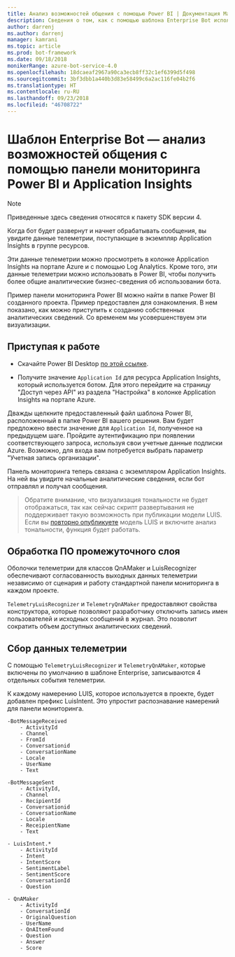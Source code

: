 ```yaml
---
title: Анализ возможностей общения с помощью Power BI | Документация Майкрософт
description: Сведения о том, как с помощью шаблона Enterprise Bot использовать Application Insights, чтобы получать аналитические сведения из Power BI.
author: darrenj
ms.author: darrenj
manager: kamrani
ms.topic: article
ms.prod: bot-framework
ms.date: 09/18/2018
monikerRange: azure-bot-service-4.0
ms.openlocfilehash: 18dcaeaf2967a90ca3ecb8ff32c1ef6399d5f498
ms.sourcegitcommit: 3bf3dbb1a440b3d83e58499c6a2ac116fe04b2f6
ms.translationtype: HT
ms.contentlocale: ru-RU
ms.lasthandoff: 09/23/2018
ms.locfileid: "46708722"
---
```

# <a name="enterprise-bot-template---conversational-analytics-using-powerbi-dashboard-and-application-insights"></a>Шаблон Enterprise Bot — анализ возможностей общения с помощью панели мониторинга Power BI и Application Insights

> [!NOTE]
> Приведенные здесь сведения относятся к пакету SDK версии 4. 

Когда бот будет развернут и начнет обрабатывать сообщения, вы увидите данные телеметрии, поступающие в экземпляр Application Insights в группе ресурсов. 

Эти данные телеметрии можно просмотреть в колонке Application Insights на портале Azure и с помощью Log Analytics. Кроме того, эти данные телеметрии можно использовать в Power BI, чтобы получить более общие аналитические бизнес-сведения об использовании бота.

Пример панели мониторинга Power BI можно найти в папке Power BI созданного проекта. Пример предоставлен для ознакомления. В нем показано, как можно приступить к созданию собственных аналитических сведений. Со временем мы усовершенствуем эти визуализации. 

## <a name="getting-started"></a>Приступая к работе

- Скачайте Power BI Desktop [по этой ссылке](https://powerbi.microsoft.com/en-us/desktop/).
 
- Получите значение ```Application Id``` для ресурса Application Insights, который используется ботом. Для этого перейдите на страницу "Доступ через API" из раздела "Настройка" в колонке Application Insights на портале Azure.

Дважды щелкните предоставленный файл шаблона Power BI, расположенный в папке Power BI вашего решения. Вам будет предложено ввести значение для ```Application Id```, полученное на предыдущем шаге. Пройдите аутентификацию при появлении соответствующего запроса, используя свои учетные данные подписки Azure. Возможно, для входа вам потребуется выбрать параметр "Учетная запись организации".

Панель мониторинга теперь связана с экземпляром Application Insights. На ней вы увидите начальные аналитические сведения, если бот отправлял и получал сообщения.

>Обратите внимание, что визуализация тональности не будет отображаться, так как сейчас скрипт развертывания не поддерживает такую возможность при публикации модели LUIS. Если вы [повторно опубликуете](https://docs.microsoft.com/en-us/azure/cognitive-services/luis/luis-how-to-publish-app) модель LUIS и включите анализ тональности, функция будет работать.

## <a name="middleware-processing"></a>Обработка ПО промежуточного слоя

Оболочки телеметрии для классов QnAMaker и LuisRecognizer обеспечивают согласованность выходных данных телеметрии независимо от сценария и работу стандартной панели мониторинга в каждом проекте.

```TelemetryLuisRecognizer``` и ```TelemetryQnAMaker``` предоставляют свойства конструктора, которые позволяют разработчику отключить запись имен пользователей и исходных сообщений в журнал. Это позволит сократить объем доступных аналитических сведений.

## <a name="telemetry-captured"></a>Сбор данных телеметрии

С помощью ```TelemetryLuisRecognizer``` и ```TelemetryQnAMaker```, которые включены по умолчанию в шаблоне Enterprise, записываются 4 отдельных события телеметрии. 

К каждому намерению LUIS, которое используется в проекте, будет добавлен префикс LuisIntent. Это упростит распознавание намерений для панели мониторинга.

```
-BotMessageReceived
    - ActivityId
    - Channel
    - FromId
    - Conversationid
    - ConversationName
    - Locale
    - UserName
    - Text
```
  
```
-BotMessageSent
    - ActivityId,
    - Channel
    - RecipientId
    - Conversationid
    - ConversationName
    - Locale
    - ReceipientName
    - Text
```

```
- LuisIntent.*
    - ActivityId
    - Intent
    - IntentScore
    - SentimentLabel
    - SentimentScore
    - ConversationId
    - Question
```

```
- QnAMaker
    - ActivityId
    - ConversationId
    - OriginalQuestion
    - UserName
    - QnAItemFound
    - Question
    - Answer
    - Score
```